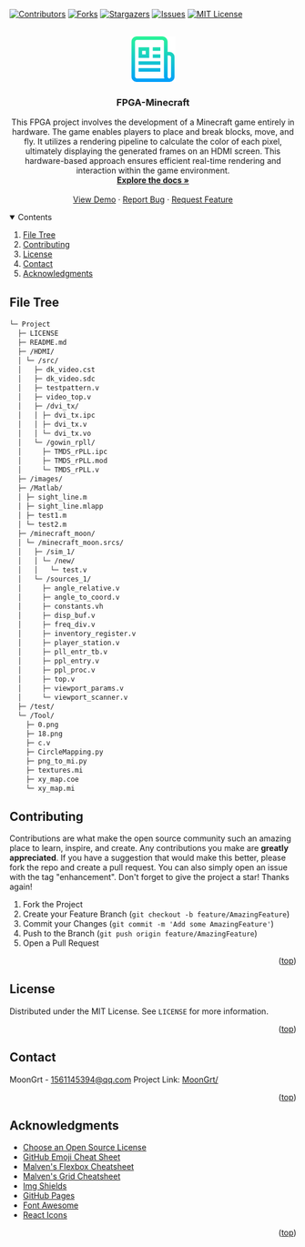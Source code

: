 <div id="top"></div>

[![Contributors][contributors-shield]][contributors-url]
[![Forks][forks-shield]][forks-url]
[![Stargazers][stars-shield]][stars-url]
[![Issues][issues-shield]][issues-url]
[![MIT License][license-shield]][license-url]


<!-- PROJECT LOGO -->
<br />
<div align="center">
	<a href="https://github.com/MoonGrt/FPGA-Minecraft">
	<img src="images/logo.png" alt="Logo" width="80" height="80">
	</a>
<h3 align="center">FPGA-Minecraft</h3>
	<p align="center">
	This FPGA project involves the development of a Minecraft game entirely in hardware. The game enables players to place and break blocks, move, and fly. It utilizes a rendering pipeline to calculate the color of each pixel, ultimately displaying the generated frames on an HDMI screen. This hardware-based approach ensures efficient real-time rendering and interaction within the game environment.
	<br />
	<a href="https://github.com/MoonGrt/FPGA-Minecraft"><strong>Explore the docs »</strong></a>
	<br />
	<br />
	<a href="https://github.com/MoonGrt/FPGA-Minecraft">View Demo</a>
	·
	<a href="https://github.com/MoonGrt/FPGA-Minecraft/issues">Report Bug</a>
	·
	<a href="https://github.com/MoonGrt/FPGA-Minecraft/issues">Request Feature</a>
	</p>
</div>


<!-- CONTENTS -->
<details open>
  <summary>Contents</summary>
  <ol>
    <li><a href="#file-tree">File Tree</a></li>
    <li><a href="#contributing">Contributing</a></li>
    <li><a href="#license">License</a></li>
    <li><a href="#contact">Contact</a></li>
    <li><a href="#acknowledgments">Acknowledgments</a></li>
  </ol>
</details>


<!-- FILE TREE -->
## File Tree

```
└─ Project
  ├─ LICENSE
  ├─ README.md
  ├─ /HDMI/
  │ └─ /src/
  │   ├─ dk_video.cst
  │   ├─ dk_video.sdc
  │   ├─ testpattern.v
  │   ├─ video_top.v
  │   ├─ /dvi_tx/
  │   │ ├─ dvi_tx.ipc
  │   │ ├─ dvi_tx.v
  │   │ └─ dvi_tx.vo
  │   └─ /gowin_rpll/
  │     ├─ TMDS_rPLL.ipc
  │     ├─ TMDS_rPLL.mod
  │     └─ TMDS_rPLL.v
  ├─ /images/
  ├─ /Matlab/
  │ ├─ sight_line.m
  │ ├─ sight_line.mlapp
  │ ├─ test1.m
  │ └─ test2.m
  ├─ /minecraft_moon/
  │ └─ /minecraft_moon.srcs/
  │   ├─ /sim_1/
  │   │ └─ /new/
  │   │   └─ test.v
  │   └─ /sources_1/
  │     ├─ angle_relative.v
  │     ├─ angle_to_coord.v
  │     ├─ constants.vh
  │     ├─ disp_buf.v
  │     ├─ freq_div.v
  │     ├─ inventory_register.v
  │     ├─ player_station.v
  │     ├─ pll_entr_tb.v
  │     ├─ ppl_entry.v
  │     ├─ ppl_proc.v
  │     ├─ top.v
  │     ├─ viewport_params.v
  │     └─ viewport_scanner.v
  ├─ /test/
  └─ /Tool/
    ├─ 0.png
    ├─ 18.png
    ├─ c.v
    ├─ CircleMapping.py
    ├─ png_to_mi.py
    ├─ textures.mi
    ├─ xy_map.coe
    └─ xy_map.mi

```


<!-- CONTRIBUTING -->
## Contributing
Contributions are what make the open source community such an amazing place to learn, inspire, and create. Any contributions you make are **greatly appreciated**.
If you have a suggestion that would make this better, please fork the repo and create a pull request. You can also simply open an issue with the tag "enhancement".
Don't forget to give the project a star! Thanks again!
1. Fork the Project
2. Create your Feature Branch (`git checkout -b feature/AmazingFeature`)
3. Commit your Changes (`git commit -m 'Add some AmazingFeature'`)
4. Push to the Branch (`git push origin feature/AmazingFeature`)
5. Open a Pull Request
<p align="right">(<a href="#top">top</a>)</p>


<!-- LICENSE -->
## License
Distributed under the MIT License. See `LICENSE` for more information.
<p align="right">(<a href="#top">top</a>)</p>


<!-- CONTACT -->
## Contact
MoonGrt - 1561145394@qq.com
Project Link: [MoonGrt/](https://github.com/MoonGrt/)
<p align="right">(<a href="#top">top</a>)</p>


<!-- ACKNOWLEDGMENTS -->
## Acknowledgments
* [Choose an Open Source License](https://choosealicense.com)
* [GitHub Emoji Cheat Sheet](https://www.webpagefx.com/tools/emoji-cheat-sheet)
* [Malven's Flexbox Cheatsheet](https://flexbox.malven.co/)
* [Malven's Grid Cheatsheet](https://grid.malven.co/)
* [Img Shields](https://shields.io)
* [GitHub Pages](https://pages.github.com)
* [Font Awesome](https://fontawesome.com)
* [React Icons](https://react-icons.github.io/react-icons/search)   
<p align="right">(<a href="#top">top</a>)</p>


<!-- MARKDOWN LINKS & IMAGES -->
<!-- https://www.markdownguide.org/basic-syntax/#reference-style-links -->
[contributors-shield]: https://img.shields.io/github/contributors/MoonGrt/FPGA-Minecraft.svg?style=for-the-badge
[contributors-url]: https://github.com/MoonGrt/FPGA-Minecraft/graphs/contributors
[forks-shield]: https://img.shields.io/github/forks/MoonGrt/FPGA-Minecraft.svg?style=for-the-badge
[forks-url]: https://github.com/MoonGrt/FPGA-Minecraft/network/members
[stars-shield]: https://img.shields.io/github/stars/MoonGrt/FPGA-Minecraft.svg?style=for-the-badge
[stars-url]: https://github.com/MoonGrt/FPGA-Minecraft/stargazers
[issues-shield]: https://img.shields.io/github/issues/MoonGrt/FPGA-Minecraft.svg?style=for-the-badge
[issues-url]: https://github.com/MoonGrt/FPGA-Minecraft/issues
[license-shield]: https://img.shields.io/github/license/MoonGrt/FPGA-Minecraft.svg?style=for-the-badge
[license-url]: https://github.com/MoonGrt/FPGA-Minecraft/blob/master/LICENSE

